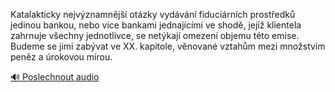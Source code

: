 
Katalakticky nejvýznamnější otázky vydávání fiduciárních prostředků jedinou bankou, nebo více bankami jednajícími ve shodě, jejíž klientela zahrnuje všechny jednotlivce, se netýkají omezení objemu této emise. Budeme se jimi zabývat ve XX. kapitole, věnované vztahům mezi množstvím peněz a úrokovou mírou.

[🔊 Poslechnout audio](/data/7-paragraphs/audio/chapter_81/para_011-Katalakticky-nejvznamnj-otzky-vydvn-fiduci.mp3)
